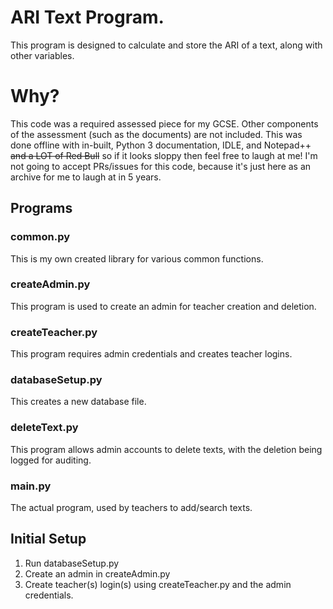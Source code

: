 # ARI Text Program.
This program is designed to calculate and store the ARI of a text, along with other variables.

# Why?
This code was a required assessed piece for my GCSE. Other components of the assessment (such as the documents) are not included. This was done offline with in-built, Python 3 documentation, IDLE, and Notepad++ ~~and a LOT of Red Bull~~ so if it looks sloppy then feel free to laugh at me! I'm not going to accept PRs/issues for this code, because it's just here as an archive for me to laugh at in 5 years.

## Programs

### common.py
This is my own created library for various common functions.

### createAdmin.py
This program is used to create an admin for teacher creation and deletion.

### createTeacher.py
This program requires admin credentials and creates teacher logins.

### databaseSetup.py
This creates a new database file.

### deleteText.py
This program allows admin accounts to delete texts, with the deletion being logged for auditing.

### main.py
The actual program, used by teachers to add/search texts.

## Initial Setup
1. Run databaseSetup.py
2. Create an admin in createAdmin.py
3. Create teacher(s) login(s) using createTeacher.py and the admin credentials.
